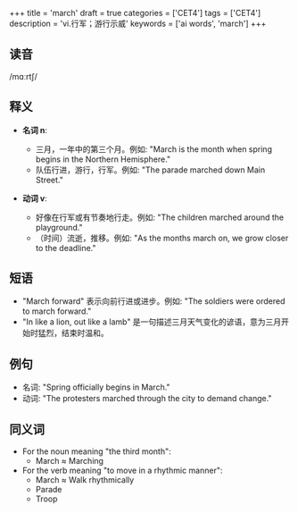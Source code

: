 +++
title = 'march'
draft = true
categories = ['CET4']
tags = ['CET4']
description = 'vi.行军；游行示威'
keywords = ['ai words', 'march']
+++

## 读音
/mɑːrtʃ/

## 释义
- **名词 n**:
   - 三月，一年中的第三个月。例如: "March is the month when spring begins in the Northern Hemisphere."
   - 队伍行进，游行，行军。例如: "The parade marched down Main Street."

- **动词 v**:
   - 好像在行军或有节奏地行走。例如: "The children marched around the playground."
   - （时间）流逝，推移。例如: "As the months march on, we grow closer to the deadline."

## 短语
- "March forward" 表示向前行进或进步。例如: "The soldiers were ordered to march forward."
- "In like a lion, out like a lamb" 是一句描述三月天气变化的谚语，意为三月开始时猛烈，结束时温和。

## 例句
- 名词: "Spring officially begins in March."
- 动词: "The protesters marched through the city to demand change."

## 同义词
- For the noun meaning "the third month":
   - March ≈ Marching
- For the verb meaning "to move in a rhythmic manner":
   - March ≈ Walk rhythmically
   - Parade
   - Troop
